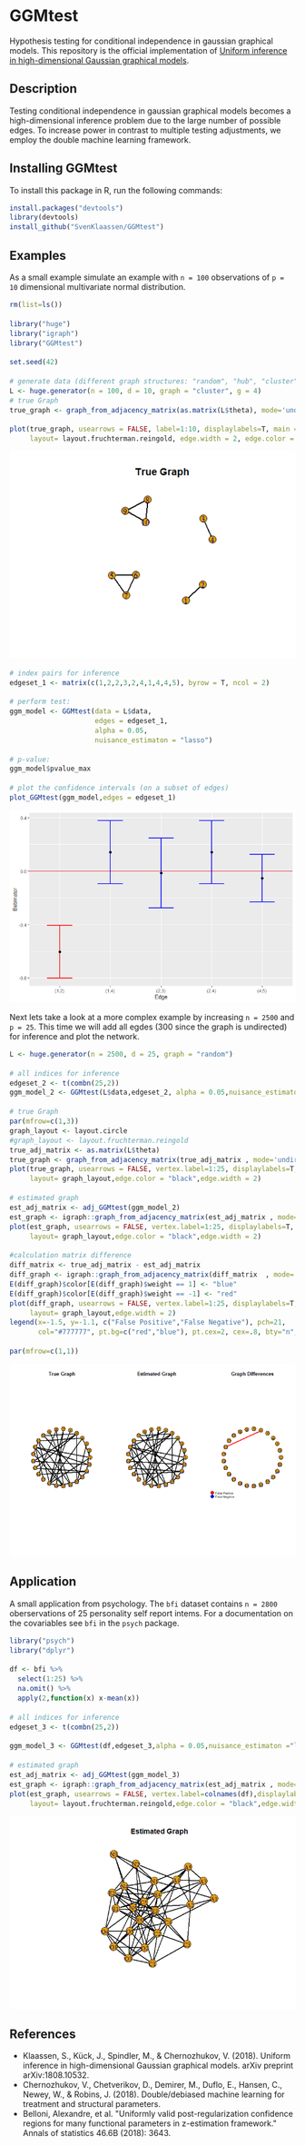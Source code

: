 # GGMtest

Hypothesis testing for conditional independence in gaussian graphical models. This repository is the official implementation of [Uniform inference in high-dimensional Gaussian graphical models](https://arxiv.org/pdf/1808.10532.pdf).

## Description

Testing conditional independence in gaussian graphical models becomes a high-dimensional inference problem due to the large number of possible edges. To increase power in contrast to multiple testing adjustments, we employ the double machine learning framework.

## Installing GGMtest

To install this package in R, run the following commands:

```R
install.packages("devtools")
library(devtools)
install_github("SvenKlaassen/GGMtest")
```

## Examples

As a small example simulate an example with `n = 100` observations of `p = 10` dimensional multivariate normal distribution.

```R
rm(list=ls())

library("huge")
library("igraph")
library("GGMtest")

set.seed(42)

# generate data (different graph structures: "random", "hub", "cluster", "band" and "scale-free") 
L <- huge.generator(n = 100, d = 10, graph = "cluster", g = 4) 
# true Graph
true_graph <- graph_from_adjacency_matrix(as.matrix(L$theta), mode='undirected', diag=F)

plot(true_graph, usearrows = FALSE, label=1:10, displaylabels=T, main = "True Graph",
     layout= layout.fruchterman.reingold, edge.width = 2, edge.color = "black")

```

![alt text](https://github.com/SvenKlaassen/GGMtest/blob/master/plots/true_graph_1.png "True Graph")

```R
# index pairs for inference
edgeset_1 <- matrix(c(1,2,2,3,2,4,1,4,4,5), byrow = T, ncol = 2)

# perform test:
ggm_model <- GGMtest(data = L$data,
                     edges = edgeset_1,
                     alpha = 0.05,
                     nuisance_estimaton = "lasso")

# p-value:                     
ggm_model$pvalue_max

# plot the confidence intervals (on a subset of edges)
plot_GGMtest(ggm_model,edges = edgeset_1)
```

![alt text](https://github.com/SvenKlaassen/GGMtest/blob/master/plots/confidence_intervals_1.png "Confidence Intervals")

Next lets take a look at a more complex example by increasing `n = 2500` and `p = 25`. This time we will add all egdes (300 since the graph is undirected) for inference and plot the network. 
```R
L <- huge.generator(n = 2500, d = 25, graph = "random")

# all indices for inference
edgeset_2 <- t(combn(25,2))
ggm_model_2 <- GGMtest(L$data,edgeset_2, alpha = 0.05,nuisance_estimaton ="lasso")

# true Graph
par(mfrow=c(1,3))
graph_layout <- layout.circle 
#graph_layout <- layout.fruchterman.reingold
true_adj_matrix <- as.matrix(L$theta)
true_graph <- graph_from_adjacency_matrix(true_adj_matrix , mode='undirected', diag=F )
plot(true_graph, usearrows = FALSE, vertex.label=1:25, displaylabels=T, main = "True Graph",
     layout= graph_layout,edge.color = "black",edge.width = 2)

# estimated graph
est_adj_matrix <- adj_GGMtest(ggm_model_2)
est_graph <- igraph::graph_from_adjacency_matrix(est_adj_matrix , mode='undirected', diag=F )
plot(est_graph, usearrows = FALSE, vertex.label=1:25, displaylabels=T, main = "Estimated Graph",
     layout= graph_layout,edge.color = "black",edge.width = 2)

#calculation matrix difference
diff_matrix <- true_adj_matrix - est_adj_matrix 
diff_graph <- igraph::graph_from_adjacency_matrix(diff_matrix  , mode='undirected', diag=F, weighted = T)
E(diff_graph)$color[E(diff_graph)$weight == 1] <- "blue"
E(diff_graph)$color[E(diff_graph)$weight == -1] <- "red"
plot(diff_graph, usearrows = FALSE, vertex.label=1:25, displaylabels=T, main = "Graph Differences",
     layout= graph_layout,edge.width = 2)
legend(x=-1.5, y=-1.1, c("False Positive","False Negative"), pch=21,
       col="#777777", pt.bg=c("red","blue"), pt.cex=2, cex=.8, bty="n", ncol=1)

par(mfrow=c(1,1))
```
![alt text](https://github.com/SvenKlaassen/GGMtest/blob/master/plots/example_large_1.png "Estimated GGM")

## Application
A small application from psychology. The  `bfi` dataset contains `n = 2800` oberservations of 25 personality self report intems. For a documentation on the covariables see `bfi` in the `psych` package.
```R
library("psych")
library("dplyr")

df <- bfi %>%
  select(1:25) %>%
  na.omit() %>%
  apply(2,function(x) x-mean(x))

# all indices for inference
edgeset_3 <- t(combn(25,2))

ggm_model_3 <- GGMtest(df,edgeset_3,alpha = 0.05,nuisance_estimaton ="lasso")

# estimated graph
est_adj_matrix <- adj_GGMtest(ggm_model_3)
est_graph <- igraph::graph_from_adjacency_matrix(est_adj_matrix , mode='undirected', diag=F )
plot(est_graph, usearrows = FALSE, vertex.label=colnames(df),displaylabels=T,main = "Estimated Graph",
     layout= layout.fruchterman.reingold,edge.color = "black",edge.width = 2)

```
![alt text](https://github.com/SvenKlaassen/GGMtest/blob/master/plots/application_bfi_1.png "Estimated GGM")

## References

* Klaassen, S., Kück, J., Spindler, M., & Chernozhukov, V. (2018). Uniform inference in high-dimensional Gaussian graphical models. arXiv preprint arXiv:1808.10532.
* Chernozhukov, V., Chetverikov, D., Demirer, M., Duflo, E., Hansen, C., Newey, W., & Robins, J. (2018). Double/debiased machine learning for treatment and structural parameters.
* Belloni, Alexandre, et al. "Uniformly valid post-regularization confidence regions for many functional parameters in z-estimation framework." Annals of statistics 46.6B (2018): 3643.

